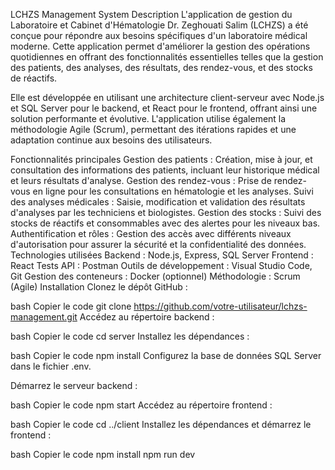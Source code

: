 LCHZS Management System
Description
L'application de gestion du Laboratoire et Cabinet d'Hématologie Dr. Zeghouati Salim (LCHZS) a été conçue pour répondre aux besoins spécifiques d'un laboratoire médical moderne. Cette application permet d'améliorer la gestion des opérations quotidiennes en offrant des fonctionnalités essentielles telles que la gestion des patients, des analyses, des résultats, des rendez-vous, et des stocks de réactifs.

Elle est développée en utilisant une architecture client-serveur avec Node.js et SQL Server pour le backend, et React pour le frontend, offrant ainsi une solution performante et évolutive. L'application utilise également la méthodologie Agile (Scrum), permettant des itérations rapides et une adaptation continue aux besoins des utilisateurs.

Fonctionnalités principales
Gestion des patients : Création, mise à jour, et consultation des informations des patients, incluant leur historique médical et leurs résultats d'analyse.
Gestion des rendez-vous : Prise de rendez-vous en ligne pour les consultations en hématologie et les analyses.
Suivi des analyses médicales : Saisie, modification et validation des résultats d'analyses par les techniciens et biologistes.
Gestion des stocks : Suivi des stocks de réactifs et consommables avec des alertes pour les niveaux bas.
Authentification et rôles : Gestion des accès avec différents niveaux d'autorisation pour assurer la sécurité et la confidentialité des données.
Technologies utilisées
Backend : Node.js, Express, SQL Server
Frontend : React
Tests API : Postman
Outils de développement : Visual Studio Code, Git
Gestion des conteneurs : Docker (optionnel)
Méthodologie : Scrum (Agile)
Installation
Clonez le dépôt GitHub :

bash
Copier le code
git clone https://github.com/votre-utilisateur/lchzs-management.git
Accédez au répertoire backend :

bash
Copier le code
cd server
Installez les dépendances :

bash
Copier le code
npm install
Configurez la base de données SQL Server dans le fichier .env.

Démarrez le serveur backend :

bash
Copier le code
npm start
Accédez au répertoire frontend :

bash
Copier le code
cd ../client
Installez les dépendances et démarrez le frontend :

bash
Copier le code
npm install
npm run dev
